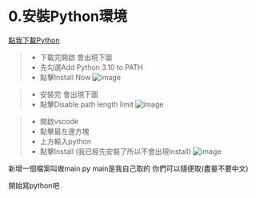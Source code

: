 # 0.安裝Python環境

[點我下載Python](https://www.python.org/ftp/python/3.10.2/python-3.10.2-amd64.exe)

>+ 下載完開啟 會出現下圖
>+ 先勾選Add Python 3.10 to PATH
>+ 點擊Install Now
![image](https://github.com/ShanksSU/ntr/tree/main/image/01.png)

>+ 安裝完 會出現下圖
>+ 點擊Disable path length limit 
![image](https://github.com/ShanksSU/ntr/tree/main/image/02.png)

>+ 開啟vscode
>+ 點擊最左邊方塊
>+ 上方輸入python
>+ 點擊Install (我已經先安裝了所以不會出現Install)
![image](https://github.com/ShanksSU/ntr/tree/main/image/03.png)

新增一個檔案叫做main.py
main是我自己取的 你們可以隨便取(盡量不要中文)

開始寫python吧
